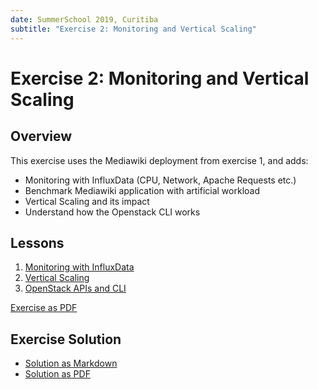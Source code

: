 ```yaml
---
date: SummerSchool 2019, Curitiba
subtitle: "Exercise 2: Monitoring and Vertical Scaling"
---
```

# Exercise 2: Monitoring and Vertical Scaling

## Overview

This exercise uses the Mediawiki deployment from exercise 1, and adds:

 - Monitoring with InfluxData (CPU, Network, Apache Requests etc.)
 - Benchmark Mediawiki application with artificial workload
 - Vertical Scaling and its impact
 - Understand how the Openstack CLI works

## Lessons

 1. [Monitoring with InfluxData](lesson-monitoring.md)
 2. [Vertical Scaling](lesson-vscaling.md)
 3. [OpenStack APIs and CLI](lesson-openstackcli.md)

[Exercise as PDF](exercise.pdf)

## Exercise Solution

* [Solution as Markdown](solution.md)
* [Solution as PDF](solution.pdf)
